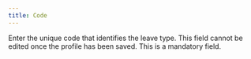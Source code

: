 ```yaml
---
title: Code
---
```



Enter the unique code that identifies the leave type. This field cannot be edited once the profile has been saved. This is a mandatory field.
